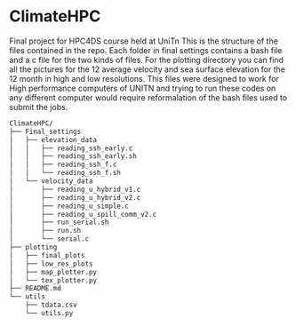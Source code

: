 # ClimateHPC
Final project for HPC4DS course held at UniTn
This is the structure of the files contained in the repo.
Each folder in final settings contains a bash file and a c file for the two kinds of files.
For the plotting directory you can find all the pictures for the 12 average velocity and sea surface elevation for the 12 month in high and low resolutions.
This files were designed to work for High performance computers of UNITN and trying to run these codes on any different computer would require reformalation of the bash files used to submit the jobs. 
```bash
ClimateHPC/
├── Final_settings
│   ├── elevation_data
│   │   ├── reading_ssh_early.c
│   │   ├── reading_ssh_early.sh
│   │   ├── reading_ssh_f.c
│   │   └── reading_ssh_f.sh
│   └── velocity_data
│       ├── reading_u_hybrid_v1.c
│       ├── reading_u_hybrid_v2.c
│       ├── reading_u_simple.c
│       ├── reading_u_spill_comm_v2.c
│       ├── run_serial.sh
│       ├── run.sh
│       └── serial.c
├── plotting
│   ├── final_plots
│   ├── low_res_plots
│   ├── map_plotter.py
│   └── tex_plotter.py
├── README.md
└── utils
    ├── tdata.csv
    └── utils.py
```
